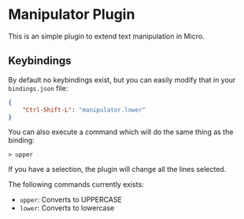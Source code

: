 # Manipulator Plugin

This is an simple plugin to extend text manipulation in Micro.

## Keybindings
By default no keybindings exist, but you can easily modify that
in your `bindings.json` file:

```json
{
    "Ctrl-Shift-L": "manipulator.lower"
}
```

You can also execute a command which will do the same thing as
the binding:

```
> upper
```

If you have a selection, the plugin will change all the lines
selected.

The following commands currently exists:
 * `upper`: Converts to UPPERCASE
 * `lower`: Converts to lowercase
